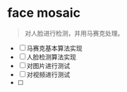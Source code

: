 # face mosaic

> 对人脸进行检测，并用马赛克处理。

- [ ] 马赛克基本算法实现
- [ ] 人脸检测算法实现
- [ ] 对图片进行测试
- [ ] 对视频进行测试
- [ ]
